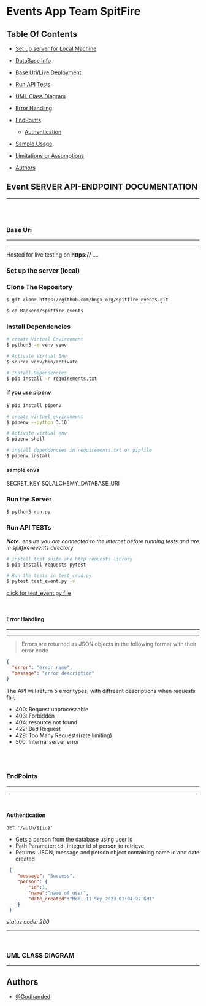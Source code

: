 # Events App Team SpitFire

## Table Of Contents
- [Set up server for Local Machine](#set-up-the-server-local)
- [DataBase Info](#database-info)
- [Base Uri/Live Deployment](#base-uri)
- [Run API Tests](#run-api-tests)
- [UML Class Diagram](#uml-class-diagram)
- [Error Handling](#error-handling)
- [EndPoints](#endpoints)
  - [Authentication](#authentication)

- [Sample Usage](#sample-usage)
- [Limitations or Assumptions](#assumptionslimitations)
- [Authors](#authors)

## **Event SERVER API-ENDPOINT DOCUMENTATION**
---
<br>
<br>

### **Base Uri**
----
----
Hosted for live testing on **https://**
....
<br>

### **Set up the server (local)**
### Clone The Repository
```bash
$ git clone https://github.com/hngx-org/spitfire-events.git

$ cd Backend/spitfire-events
```

### Install Dependencies
```bash
# create Virtual Environment
$ python3 -m venv venv

# Activate Virtual Env
$ source venv/bin/activate

# Install Dependencies
$ pip install -r requirements.txt
```

#### if you use pipenv

```bash
$ pip install pipenv

# create virtuel environment
$ pipenv --python 3.10

# Activate virtual env
$ pipenv shell

# install dependencies in requirements.txt or pipfile
$ pipenv install
```
#### sample envs
SECRET_KEY
SQLALCHEMY_DATABASE_URI


### Run the Server
```bash
$ python3 run.py 
```

### Run API TESTs
***Note:** ensure you are connected to the internet before running tests and are in spitfire-events directory*
```bash
# install test suite and http requests library
$ pip install requests pytest

# Run the tests in test_crud.py
$ pytest test_event.py -v
```
[click for test_event.py file](test_event.py)


<br>



#### **Error Handling**
---
---
>Errors are returned as JSON objects in the following format with their error code

```json
{
  "error": "error name",
  "message": "error description"
}
```
The API will return 5 error types, with diffreent descriptions when requests fail;
- 400: Request unprocessable
- 403: Forbidden
- 404: resource not found
- 422: Bad Request
- 429: Too Many Requests(rate limiting)
- 500: Internal server error

<br>


<br>

### **EndPoints**
---
---
<br>

#### **Authentication**

  `GET '/auth/${id}'`
- Gets a person from the database using user id
- Path Parameter: `id`- integer id of person to retrieve 
- Returns: JSON, message and person object containing name id and date created

```json
 {
    "message": "Success",
    "person": {
        "id":1,
        "name":"name of user",
        "date_created":"Mon, 11 Sep 2023 01:04:27 GMT"
    }
 }
```
*status code: 200*

---

<br>

### **UML CLASS DIAGRAM**
---

## Authors
- [@Godhanded](https://github.com/Godhanded)